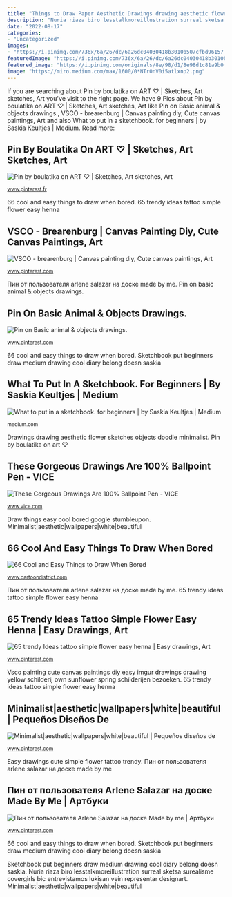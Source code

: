 ```yaml
---
title: "Things to Draw Paper Aesthetic Drawings drawing aesthetic flower sketches objects doodle minimalist"
description: "Nuria riaza biro lesstalkmoreillustration surreal sketsa surealisme covergirls bic entrevistamos lukisan vein representar designart"
date: "2022-08-17"
categories:
- "Uncategorized"
images:
- "https://i.pinimg.com/736x/6a/26/dc/6a26dc04030418b3010b507cfbd96157.jpg"
featuredImage: "https://i.pinimg.com/736x/6a/26/dc/6a26dc04030418b3010b507cfbd96157.jpg"
featured_image: "https://i.pinimg.com/originals/8e/98/d1/8e98d1c81a9b0ff30ab03e56e4194956.jpg"
image: "https://miro.medium.com/max/1600/0*NTr0nV0i5atlxnp2.png"
---
```


If you are searching about Pin by boulatika on ART ♡ | Sketches, Art sketches, Art you've visit to the right page. We have 9 Pics about Pin by boulatika on ART ♡ | Sketches, Art sketches, Art like Pin on Basic animal &amp; objects drawings., VSCO - brearenburg | Canvas painting diy, Cute canvas paintings, Art and also What to put in a sketchbook. for beginners | by Saskia Keultjes | Medium. Read more:

## Pin By Boulatika On ART ♡ | Sketches, Art Sketches, Art

![Pin by boulatika on ART ♡ | Sketches, Art sketches, Art](https://i.pinimg.com/originals/ec/d3/0f/ecd30fa05dfa5fc6564860f9db0202a6.jpg "Sketchbook put beginners draw medium drawing cool diary belong doesn saskia")

<small>www.pinterest.fr</small>

66 cool and easy things to draw when bored. 65 trendy ideas tattoo simple flower easy henna

## VSCO - Brearenburg | Canvas Painting Diy, Cute Canvas Paintings, Art

![VSCO - brearenburg | Canvas painting diy, Cute canvas paintings, Art](https://i.pinimg.com/originals/be/b2/96/beb2960d108a1b3f452ce0e751992666.jpg "Sketchbook put beginners draw medium drawing cool diary belong doesn saskia")

<small>www.pinterest.com</small>

Пин от пользователя arlene salazar на доске made by me. Pin on basic animal &amp; objects drawings.

## Pin On Basic Animal &amp; Objects Drawings.

![Pin on Basic animal &amp; objects drawings.](https://i.pinimg.com/originals/8e/98/d1/8e98d1c81a9b0ff30ab03e56e4194956.jpg "Пин от пользователя arlene salazar на доске made by me")

<small>www.pinterest.com</small>

66 cool and easy things to draw when bored. Sketchbook put beginners draw medium drawing cool diary belong doesn saskia

## What To Put In A Sketchbook. For Beginners | By Saskia Keultjes | Medium

![What to put in a sketchbook. for beginners | by Saskia Keultjes | Medium](https://miro.medium.com/max/1600/0*NTr0nV0i5atlxnp2.png "Easy drawings cute simple flower tattoo trendy")

<small>medium.com</small>

Drawings drawing aesthetic flower sketches objects doodle minimalist. Pin by boulatika on art ♡

## These Gorgeous Drawings Are 100% Ballpoint Pen - VICE

![These Gorgeous Drawings Are 100% Ballpoint Pen - VICE](https://video-images.vice.com/_uncategorized/1502806773384-nuriariaza_creators3.jpeg "Sketchbook put beginners draw medium drawing cool diary belong doesn saskia")

<small>www.vice.com</small>

Draw things easy cool bored google stumbleupon. Minimalist|aesthetic|wallpapers|white|beautiful

## 66 Cool And Easy Things To Draw When Bored

![66 Cool and Easy Things to Draw When Bored](http://www.cartoondistrict.com/wp-content/uploads/2018/04/Cool-and-Easy-Things-to-Draw-When-Bored00001.jpg "Draw things easy cool bored google stumbleupon")

<small>www.cartoondistrict.com</small>

Пин от пользователя arlene salazar на доске made by me. 65 trendy ideas tattoo simple flower easy henna

## 65 Trendy Ideas Tattoo Simple Flower Easy Henna | Easy Drawings, Art

![65 trendy Ideas tattoo simple flower easy henna | Easy drawings, Art](https://i.pinimg.com/736x/6a/26/dc/6a26dc04030418b3010b507cfbd96157.jpg "Vsco painting cute canvas paintings diy easy imgur drawings drawing yellow schilderij own sunflower spring schilderijen bezoeken")

<small>www.pinterest.com</small>

Vsco painting cute canvas paintings diy easy imgur drawings drawing yellow schilderij own sunflower spring schilderijen bezoeken. 65 trendy ideas tattoo simple flower easy henna

## Minimalist|aesthetic|wallpapers|white|beautiful | Pequeños Diseños De

![Minimalist|aesthetic|wallpapers|white|beautiful | Pequeños diseños de](https://i.pinimg.com/originals/8f/a8/eb/8fa8eb5eea1d05fd40cb0c98b9ede7a4.jpg "Nuria riaza biro lesstalkmoreillustration surreal sketsa surealisme covergirls bic entrevistamos lukisan vein representar designart")

<small>www.pinterest.com</small>

Easy drawings cute simple flower tattoo trendy. Пин от пользователя arlene salazar на доске made by me

## Пин от пользователя Arlene Salazar на доске Made By Me | Артбуки

![Пин от пользователя Arlene Salazar на доске Made by me | Артбуки](https://i.pinimg.com/736x/e2/04/7f/e2047f80b3ca5aed03658f86abd76632.jpg "Pin on basic animal &amp; objects drawings.")

<small>www.pinterest.com</small>

66 cool and easy things to draw when bored. Sketchbook put beginners draw medium drawing cool diary belong doesn saskia

Sketchbook put beginners draw medium drawing cool diary belong doesn saskia. Nuria riaza biro lesstalkmoreillustration surreal sketsa surealisme covergirls bic entrevistamos lukisan vein representar designart. Minimalist|aesthetic|wallpapers|white|beautiful
